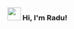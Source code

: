 ### <img src="https://media.giphy.com/media/hvRJCLFzcasrR4ia7z/giphy.gif" width="30px"> Hi, I'm Radu!
